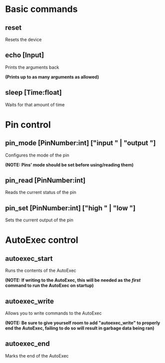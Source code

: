 # Basic commands
## reset
Resets the device

## echo [Input]
Prints the arguments back

**(Prints up to as many arguments as allowed)**

## sleep [Time:float]
Waits for that amount of time

# Pin control
## pin_mode [PinNumber:int] ["input " | "output "]
Configures the mode of the pin

**(NOTE: Pins’ mode should be set before using/reading them)**

## pin_read [PinNumber:int]
Reads the current status of the pin

## pin_set [PinNumber:int] ["high " | "low "]
Sets the current output of the pin

# AutoExec control
## autoexec_start
Runs the contents of the AutoExec

**(NOTE: If writing to the AutoExec, this will be needed as the _first_ command to run the AutoExec on startup)**

## autoexec_write
Allows you to write commands to the AutoExec

**(NOTE: Be sure to give yourself room to add "autoexec_write" to properly end the AutoExec, failing to do so will result in garbage data being ran)**

## autoexec_end
Marks the end of the AutoExec
